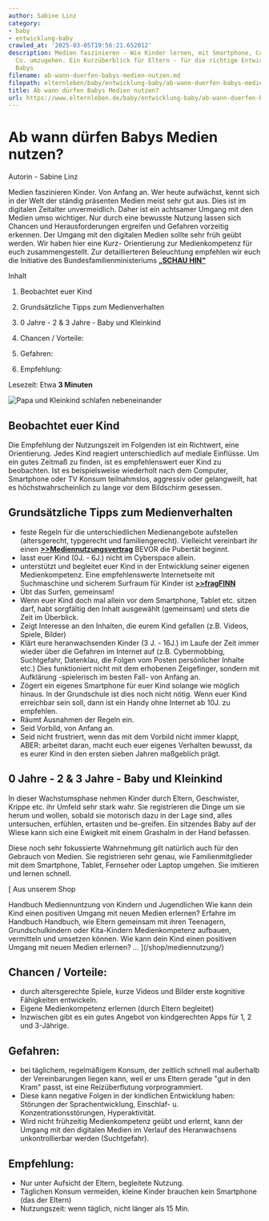 ```yaml
---
author: Sabine Linz
category:
- baby
- entwicklung-baby
crawled_at: '2025-03-05T19:56:21.652012'
description: Medien faszinieren - Wie Kinder lernen, mit Smartphone, Computer und
  Co. umzugehen. Ein Kurzüberblick für Eltern - für die richtige Entwicklung deines
  Babys
filename: ab-wann-duerfen-babys-medien-nutzen.md
filepath: elternleben/baby/entwicklung-baby/ab-wann-duerfen-babys-medien-nutzen.md
title: Ab wann dürfen Babys Medien nutzen?
url: https://www.elternleben.de/baby/entwicklung-baby/ab-wann-duerfen-babys-medien-nutzen/
---
```


#  Ab wann dürfen Babys Medien nutzen?

Autorin - Sabine Linz

Medien faszinieren Kinder. Von Anfang an. Wer heute aufwächst, kennt sich in
der Welt der ständig präsenten Medien meist sehr gut aus. Dies ist im
digitalen Zeitalter unvermeidlich. Daher ist ein achtsamer Umgang mit den
Medien umso wichtiger. Nur durch eine bewusste Nutzung lassen sich Chancen und
Herausforderungen ergreifen und Gefahren vorzeitig erkennen. Der Umgang mit
den digitalen Medien sollte sehr früh geübt werden. Wir haben hier eine Kurz-
Orientierung zur Medienkompetenz für euch zusammengestellt. Zur
detaillierteren Beleuchtung empfehlen wir euch die Initiative des
Bundesfamilienministeriums **[„SCHAU HIN“](https://www.schau-hin.info/)**

Inhalt

1. Beobachtet euer Kind

2. Grundsätzliche Tipps zum Medienverhalten

3. 0 Jahre - 2 & 3 Jahre - Baby und Kleinkind

4. Chancen / Vorteile:

5. Gefahren:

6. Empfehlung:

Lesezeit: Etwa **3 Minuten**

![Papa und Kleinkind schlafen
nebeneinander](/fileadmin/_processed_/e/2/csm_Artikel_Medienkompetenz_Kurzu__berblick_0-3_Kleinkind_a6583e07ed.jpg)

##  Beobachtet euer Kind

Die Empfehlung der Nutzungszeit im Folgenden ist ein Richtwert, eine
Orientierung. Jedes Kind reagiert unterschiedlich auf mediale Einflüsse. Um
ein gutes Zeitmaß zu finden, ist es empfehlenswert euer Kind zu beobachten.
Ist es beispielsweise wiederholt nach dem Computer, Smartphone oder TV Konsum
teilnahmslos, aggressiv oder gelangweilt, hat es höchstwahrscheinlich zu lange
vor dem Bildschirm gesessen.

##  Grundsätzliche Tipps zum Medienverhalten

  * feste Regeln für die unterschiedlichen Medienangebote aufstellen (altersgerecht, typgerecht und familiengerecht). Vielleicht vereinbart ihr einen **[>>Mediennutzungsvertrag](https://www.mediennutzungsvertrag.de/)** BEVOR die Pubertät beginnt.
  * lasst euer Kind (0J. - 6J.) nicht im Cyberspace allein.
  * unterstützt und begleitet euer Kind in der Entwicklung seiner eigenen Medienkompetenz. Eine empfehlenswerte Internetseite mit Suchmaschine und sicherem Surfraum für Kinder ist **[>>fragFINN](https://www.fragfinn.de/)**
  * Übt das Surfen, gemeinsam!
  * Wenn euer Kind doch mal allein vor dem Smartphone, Tablet etc. sitzen darf, habt sorgfältig den Inhalt ausgewählt (gemeinsam) und stets die Zeit im Überblick.
  * Zeigt Interesse an den Inhalten, die eurem Kind gefallen (z.B. Videos, Spiele, Bilder)
  * Klärt eure heranwachsenden Kinder (3 J. - 16J.) im Laufe der Zeit immer wieder über die Gefahren im Internet auf (z.B. Cybermobbing, Suchtgefahr, Datenklau, die Folgen vom Posten persönlicher Inhalte etc.) Dies funktioniert nicht mit dem erhobenen Zeigefinger, sondern mit Aufklärung -spielerisch im besten Fall- von Anfang an.
  * Zögert ein eigenes Smartphone für euer Kind solange wie möglich hinaus. In der Grundschule ist dies noch nicht nötig. Wenn euer Kind erreichbar sein soll, dann ist ein Handy ohne Internet ab 10J. zu empfehlen.
  * Räumt Ausnahmen der Regeln ein.
  * Seid Vorbild, von Anfang an.
  * Seid nicht frustriert, wenn das mit dem Vorbild nicht immer klappt, ABER: arbeitet daran, macht euch euer eigenes Verhalten bewusst, da es eurer Kind in den ersten sieben Jahren maßgeblich prägt.

##  0 Jahre - 2 & 3 Jahre - Baby und Kleinkind

In dieser Wachstumsphase nehmen Kinder durch Eltern, Geschwister, Krippe etc.
ihr Umfeld sehr stark wahr. Sie registrieren die Dinge um sie herum und
wollen, sobald sie motorisch dazu in der Lage sind, alles untersuchen,
erfühlen, ertasten und be-greifen. Ein sitzendes Baby auf der Wiese kann sich
eine Ewigkeit mit einem Grashalm in der Hand befassen.  
  
Diese noch sehr fokussierte Wahrnehmung gilt natürlich auch für den Gebrauch
von Medien. Sie registrieren sehr genau, wie Familienmitglieder mit dem
Smartphone, Tablet, Fernseher oder Laptop umgehen. Sie imitieren und lernen
schnell.

[ Aus unserem Shop

Handbuch Mediennuntzung von Kindern und Jugendlichen Wie kann dein Kind einen
positiven Umgang mit neuen Medien erlernen? Erfahre im Handbuch Handbuch, wie
Eltern gemeinsam mit ihren Teenagern, Grundschulkindern oder Kita-Kindern
Medienkompetenz aufbauen, vermitteln und umsetzen können. Wie kann dein Kind
einen positiven Umgang mit neuen Medien erlernen? …  ](/shop/mediennutzung/)

##  Chancen / Vorteile:

  * durch altersgerechte Spiele, kurze Videos und Bilder erste kognitive Fähigkeiten entwickeln.
  * Eigene Medienkompetenz erlernen (durch Eltern begleitet)
  * Inzwischen gibt es ein gutes Angebot von kindgerechten Apps für 1, 2 und 3-Jährige.

##  Gefahren:

  * bei täglichem, regelmäßigem Konsum, der zeitlich schnell mal außerhalb der Vereinbarungen liegen kann, weil er uns Eltern gerade "gut in den Kram" passt, ist eine Reizüberflutung vorprogrammiert. 
  * Diese kann negative Folgen in der kindlichen Entwicklung haben: Störungen der Sprachentwicklung, Einschlaf- u. Konzentrationsstörungen, Hyperaktivität. 
  * Wird nicht frühzeitig Medienkompetenz geübt und erlernt, kann der Umgang mit den digitalen Medien im Verlauf des Heranwachsens unkontrollierbar werden (Suchtgefahr).

##  Empfehlung:

  * Nur unter Aufsicht der Eltern, begleitete Nutzung. 
  * Täglichen Konsum vermeiden, kleine Kinder brauchen kein Smartphone (das der Eltern) 
  * Nutzungszeit: wenn täglich, nicht länger als 15 Min.

